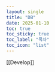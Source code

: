 ```yaml
---
layout: single
title: "DB"
date: 2025-01-10
toc: true
toc_sticky: true
toc_label: "목차"
toc_icon: "list"
---
```

[[Develop]]
